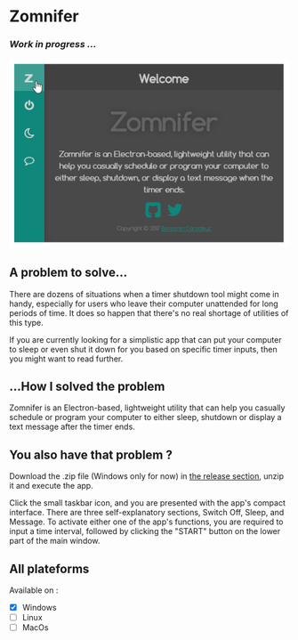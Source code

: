 # Zomnifer

### *Work in progress ...*

![SCREENSHOT](./zomnifer.gif)

## A problem to solve...

There are dozens of situations when a timer shutdown tool might come in handy, 
especially for users who leave their computer unattended for long periods of time. 
It does so happen that there's no real shortage of utilities of this type.

If you are currently looking for a simplistic app that can put your computer to sleep 
or even shut it down for you based on specific timer inputs, 
then you might want to read further.

## ...How I solved the problem

Zomnifer is an Electron-based, lightweight utility that can help you casually schedule 
or program your computer to either sleep, shutdown or display a text message after the timer ends.

## You also have that problem ?

Download the .zip file (Windows only for now) in [the release section](https://github.com/benavern/zomnifer/releases), 
unzip it and execute the app.

Click the small taskbar icon, and you are presented with the app's compact interface. 
There are three self-explanatory sections, Switch Off, Sleep, and Message. 
To activate either one of the app's functions, you are required to input a time interval, 
followed by clicking the "START" button on the lower part of the main window.

## All plateforms

Available on :

* [x] Windows
* [ ] Linux
* [ ] MacOs